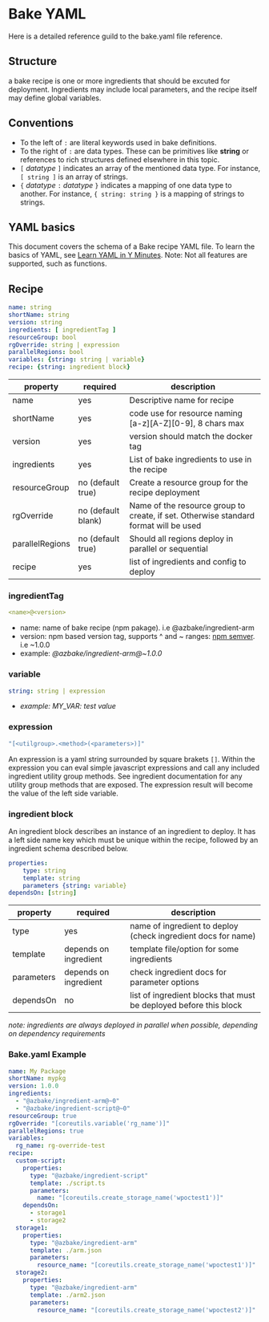 # Bake YAML

Here is a detailed reference guild to the bake.yaml file reference.

## Structure

a bake recipe is one or more ingredients that should be excuted for deployment. Ingredients may include local parameters, and the recipe itself may define global variables.

## Conventions

* To the left of `:` are literal keywords used in bake definitions.
* To the right of `:` are data types. These can be primitives like **string** or references to rich structures defined elsewhere in this topic.
* `[` *datatype* `]` indicates an array of the mentioned data type. For instance, `[ string ]` is an array of strings.
* `{` *datatype* `:` *datatype* `}` indicates a mapping of one data type to another. For instance, `{ string: string }` is a mapping of strings to strings.

## YAML basics

This document covers the schema of a Bake recipe YAML file.
To learn the basics of YAML, see [Learn YAML in Y Minutes](https://learnxinyminutes.com/docs/yaml/).
Note: Not all features are supported, such as functions.

## Recipe

```yaml
name: string
shortName: string
version: string
ingredients: [ ingredientTag ]
resourceGroup: bool
rgOverride: string | expression
parallelRegions: bool
variables: {string: string | variable}
recipe: {string: ingredient block}
```

| property | required | description|
|----------|----------|------------|
|name|yes|Descriptive name for recipe|
|shortName|yes|code use for resource naming [a-z][A-Z][0-9], 8 chars max|
|version|yes|version should match the docker tag|
|ingredients|yes|List of bake ingredients to use in the recipe|
|resourceGroup|no (default true)|Create a resource group for the recipe deployment |
|rgOverride|no (default blank)|Name of the resource group to create, if set. Otherwise standard format will be used|
|parallelRegions|no (default true)|Should all regions deploy in parallel or sequential|
|recipe|yes|list of ingredients and config to deploy|

### ingredientTag

```yaml
<name>@<version>
```

* name: name of bake recipe (npm pakage). i.e @azbake/ingredient-arm
* version: npm based version tag, supports ^ and ~ ranges: [npm semver](https://github.com/npm/node-semver#tilde-ranges-123-12-1). i.e ~1.0.0
* example: *@azbake/ingredient-arm@~1.0.0*

### variable

```yaml
string: string | expression
```

* *example: MY_VAR: test value*

### expression

```yaml
"[<utilgroup>.<method>(<parameters>)]"
```

An expression is a yaml string surrounded by square brakets `[]`. Within the expression you can eval simple javascript expressions and call any included ingredient utility group methods. See ingredient documentation for any utility group methods that are exposed. The expression result will become the value of the left side variable.

### ingredient block

An ingredient block describes an instance of an ingredient to deploy. It has a left side name key which must be unique within the recipe, followed by an ingredient schema described below.

```yaml
properties:
    type: string
    template: string
    parameters {string: variable}
dependsOn: [string]
```

| property | required | description|
|----------|----------|------------|
|type|yes|name of ingredient to deploy (check ingredient docs for name)|
|template|depends on ingredient|template file/option for some ingredients|
|parameters|depends on ingredient|check ingredient docs for parameter options|
|dependsOn|no|list of ingredient blocks that must be deployed before this block|

*note: ingredients are always deployed in parallel when possible, depending on dependency requirements*

### Bake.yaml Example

```yaml
name: My Package
shortName: mypkg
version: 1.0.0
ingredients:
  - "@azbake/ingredient-arm@~0"
  - "@azbake/ingredient-script@~0"
resourceGroup: true
rgOverride: "[coreutils.variable('rg_name')]"
parallelRegions: true
variables:
  rg_name: rg-override-test
recipe:
  custom-script:
    properties:
      type: "@azbake/ingredient-script"
      template: ./script.ts
      parameters:
        name: "[coreutils.create_storage_name('wpoctest1')]"
    dependsOn:
      - storage1
      - storage2
  storage1:
    properties:
      type: "@azbake/ingredient-arm"
      template: ./arm.json
      parameters:
        resource_name: "[coreutils.create_storage_name('wpoctest1')]"
  storage2:
    properties:
      type: "@azbake/ingredient-arm"
      template: ./arm2.json
      parameters:
        resource_name: "[coreutils.create_storage_name('wpoctest2')]"
```